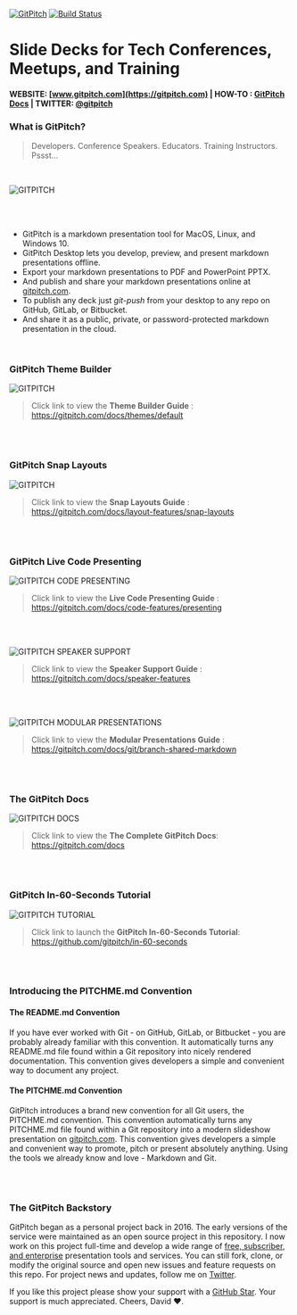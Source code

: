 [![GitPitch](https://gitpitch.com/assets/badge.svg)](https://gitpitch.com/gitpitch/gitpitch/master) [![Build Status](https://semaphoreci.com/api/v1/onetapbeyond/gitpitch/branches/master/shields_badge.svg)](https://semaphoreci.com/onetapbeyond/gitpitch)

# Slide Decks for Tech Conferences, Meetups, and Training

#### WEBSITE: [www.gitpitch.com](https://gitpitch.com) | HOW-TO : [GitPitch Docs](https://gitpitch.com/docs) | TWITTER: [@gitpitch](https://twitter.com/gitpitch)


### What is GitPitch?

> Developers. Conference Speakers. Educators. Training Instructors. Pssst...
>
<br>

![GITPITCH](assets/images/gitpitch-lets-get-started.gif)

<br><br>

- GitPitch is a markdown presentation tool for MacOS, Linux, and Windows 10.
- GitPitch Desktop lets you develop, preview, and present markdown presentations offline.
- Export your markdown presentations to PDF and PowerPoint PPTX.
- And publish and share your markdown presentations online at [gitpitch.com](https://gitpitch.com).
- To publish any deck just *git-push* from your desktop to any repo on GitHub, GitLab, or Bitbucket.
- And share it as a public, private, or password-protected markdown presentation in the cloud.

<br>

### GitPitch Theme Builder

![GITPITCH](assets/images/gitpitch.gif)

> Click link to view the **Theme Builder Guide** : https://gitpitch.com/docs/themes/default

<br><br>

### GitPitch Snap Layouts

![GITPITCH](assets/images/gitpitch-snap-layouts.gif)

> Click link to view the **Snap Layouts Guide** : https://gitpitch.com/docs/layout-features/snap-layouts

<br><br>

### GitPitch Live Code Presenting

![GITPITCH CODE PRESENTING](assets/images/gitpitch-code-presenting.gif)

> Click link to view the **Live Code Presenting Guide** : https://gitpitch.com/docs/code-features/presenting

<br><br>

![GITPITCH SPEAKER SUPPORT](assets/images/gitpitch-speaker-support.jpg)

> Click link to view the **Speaker Support Guide** : https://gitpitch.com/docs/speaker-features

<br><br>

![GITPITCH MODULAR PRESENTATIONS](assets/images/gitpitch-modular.jpg)

> Click link to view the **Modular Presentations Guide** : https://gitpitch.com/docs/git/branch-shared-markdown

<br><br>

### The GitPitch Docs

![GITPITCH DOCS](assets/images/gitpitch-docs.jpg)

> Click link to view the **The Complete GitPitch Docs**: https://gitpitch.com/docs

<br><br>

### GitPitch In-60-Seconds Tutorial

![GITPITCH TUTORIAL](assets/images/gitpitch-in-60-seconds-tutorial.jpg)

> Click link to launch the **GitPitch In-60-Seconds Tutorial**: https://github.com/gitpitch/in-60-seconds

<br><br>

### Introducing the PITCHME.md Convention

#### The README.md Convention

If you have ever worked with Git - on GitHub, GitLab, or Bitbucket - you are
probably already familiar with this convention. It automatically turns any
README.md file found within a Git repository into nicely rendered documentation.
This convention gives developers a simple and convenient way to document any
project.

#### The PITCHME.md Convention

GitPitch introduces a brand new convention for all Git users, the PITCHME.md
convention. This convention automatically turns any PITCHME.md file found
within a Git repository into a modern slideshow presentation on
[gitpitch.com](https://gitpitch.com). This convention gives developers a simple
and convenient way to promote, pitch or present absolutely anything. Using the
tools we already know and love - Markdown and Git.

<br><br>

### The GitPitch Backstory

GitPitch began as a personal project back in 2016. The early versions of the
service were maintained as an open source project in this repository. I now
work on this project full-time and develop a wide range of
[free, subscriber, and enterprise](https://gitpitch.com/pricing) presentation
tools and services. You can still fork, clone, or modify the original source and open
new issues and feature requests on this repo. For project news and updates,
follow me on [Twitter](https://twitter.com/gitpitch).

If you like this project please show your support with a
[GitHub Star](https://github.com/gitpitch/gitpitch/stargazers). Your support is
much appreciated. Cheers, David :heart:.

<br><br>
